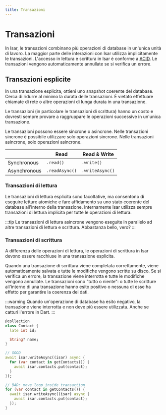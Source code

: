 ```yaml
---
title: Transazioni
---
```


# Transazioni

In Isar, le transazioni combinano più operazioni di database in un'unica unità di lavoro. La maggior parte delle interazioni con Isar utilizza implicitamente le transazioni. L'accesso in lettura e scrittura in Isar è conforme a [ACID](http://en.wikipedia.org/wiki/ACID). Le transazioni vengono automaticamente annullate se si verifica un errore.

## Transazioni esplicite

In una transazione esplicita, ottieni uno snapshot coerente del database. Cerca di ridurre al minimo la durata delle transazioni. È vietato effettuare chiamate di rete o altre operazioni di lunga durata in una transazione.

Le transazioni (in particolare le transazioni di scrittura) hanno un costo e dovresti sempre provare a raggruppare le operazioni successive in un'unica transazione.

Le transazioni possono essere sincrone o asincrone. Nelle transazioni sincrone è possibile utilizzare solo operazioni sincrone. Nelle transazioni asincrone, solo operazioni asincrone.

|              | Read           | Read & Write       |
|--------------|----------------|--------------------|
| Synchronous  | `.read()`      | `.write()`         |
| Asynchronous | `.readAsync()` | `.writeAsync()`    |


### Transazioni di lettura

Le transazioni di lettura esplicita sono facoltative, ma consentono di eseguire letture atomiche e fare affidamento su uno stato coerente del database all'interno della transazione. Internamente Isar utilizza sempre transazioni di lettura implicita per tutte le operazioni di lettura.

:::tip
Le transazioni di lettura asincrone vengono eseguite in parallelo ad altre transazioni di lettura e scrittura. Abbastanza bello, vero?
:::

### Transazioni di scrittura

A differenza delle operazioni di lettura, le operazioni di scrittura in Isar devono essere racchiuse in una transazione esplicita.

Quando una transazione di scrittura viene completata correttamente, viene automaticamente salvata e tutte le modifiche vengono scritte su disco. Se si verifica un errore, la transazione viene interrotta e tutte le modifiche vengono annullate. Le transazioni sono "tutto o niente": o tutte le scritture all'interno di una transazione hanno esito positivo o nessuna di esse ha effetto per garantire la coerenza dei dati.

:::warning
Quando un'operazione di database ha esito negativo, la transazione viene interrotta e non deve più essere utilizzata. Anche se catturi l'errore in Dart.
:::

```dart
@collection
class Contact {
  late int id;

  String? name;
}

// GOOD
await isar.writeAsync((isar) async {
  for (var contact in getContacts()) {
    await isar.contacts.put(contact);
  }
});

// BAD: move loop inside transaction
for (var contact in getContacts()) {
  await isar.writeAsync((isar) async {
    await isar.contacts.put(contact);
  });
}
```
